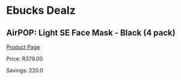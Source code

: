 
# Ebucks Dealz
## AirPOP: Light SE Face Mask - Black (4 pack)
[Product Page](https://www.ebucks.com/web/shop/productSelected.do?prodId=1069145037&catId=363410833)

Price: R379.00

Savings: 220.0


	